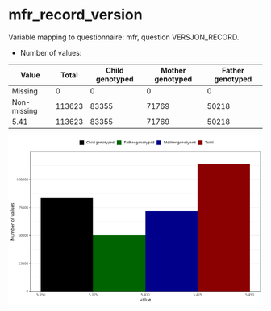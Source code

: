 # mfr_record_version
Variable mapping to questionnaire: mfr, question VERSJON_RECORD.
- Number of values:

| Value | Total | Child genotyped | Mother genotyped | Father genotyped |
| ----- | ----- | --------------- | ---------------- | ---------------- |
| Missing | 0 | 0 | 0 | 0 |
| Non-missing | 113623 | 83355 | 71769 | 50218 |
| 5.41 | 113623 | 83355 | 71769 | 50218 |



![](mfr_record_version_n.png)




